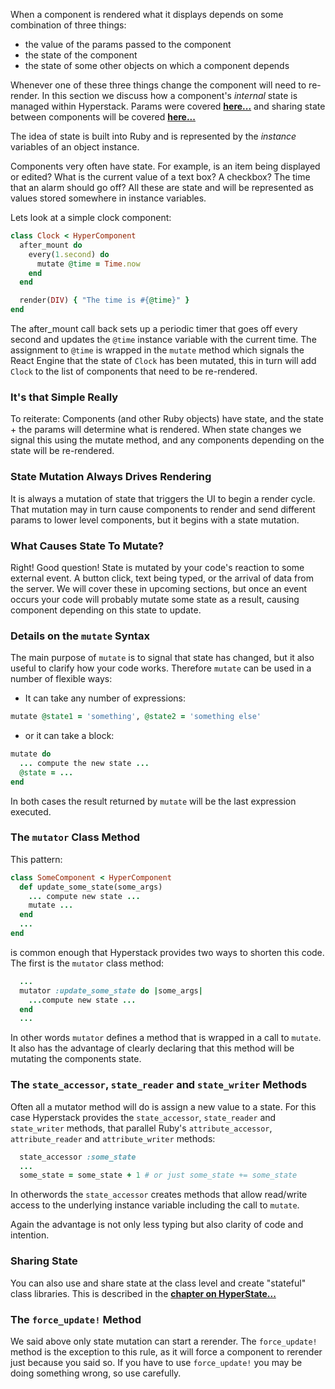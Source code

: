 When a component is rendered what it displays depends on some combination of three things:

+ the value of the params passed to the component
+ the state of the component
+ the state of some other objects on which a component depends

Whenever one of these three things change the component will need to re-render.  In this section we
discuss how a component's *internal* state is managed within Hyperstack.  Params were covered **[here...](params.md)** and sharing state
between components will be covered **[here...](../hyper-state/README.md)**

The idea of state is built into Ruby and is represented by the *instance* variables of an object instance.

Components very often have state. For example, is an item being displayed or edited?  What is the current
value of a text box? A checkbox? The time that an alarm should go off?  All these are state and will be
represented as values stored somewhere in instance variables.

Lets look at a simple clock component:

```RUBY
class Clock < HyperComponent
  after_mount do
    every(1.second) do
      mutate @time = Time.now
    end
  end

  render(DIV) { "The time is #{@time}" }
end
```

The after_mount call back sets up a periodic timer that goes off every second and updates the
`@time` instance variable with the current time.  The assignment to `@time` is wrapped in the `mutate` method
which signals the React Engine that the state of `Clock` has been mutated, this in turn will add `Clock` to
the list of components that need to be re-rendered.

### It's that Simple Really

To reiterate: Components (and other Ruby objects) have state, and the state + the params will determine what
is rendered.  When state changes we signal this using the mutate method, and any components depending on the state
will be re-rendered.

### State Mutation Always Drives Rendering

It is always a mutation of state that triggers the UI to begin a render cycle.  That mutation may in turn cause components
to render and send different params to lower level components, but it begins with a state mutation.

### What Causes State To Mutate?

Right!  Good question!  State is mutated by your code's reaction to some external event.  A button click, text being typed,
or the arrival of data from the server.  We will cover these in upcoming sections, but once an event occurs your
code will probably mutate some state as a result, causing component depending on this state to update.

### Details on the `mutate` Syntax

The main purpose of `mutate` is to signal that state has changed, but it also useful to clarify how your code works.
Therefore `mutate` can be used in a number of flexible ways:

+ It can take any number of expressions:  
```RUBY
mutate @state1 = 'something', @state2 = 'something else'
```
+ or it can take a block:  
```Ruby
mutate do
  ... compute the new state ...
  @state = ...
end
```

In both cases the result returned by `mutate` will be the last expression executed.

### The `mutator` Class Method

This pattern:

```RUBY
class SomeComponent < HyperComponent
  def update_some_state(some_args)
    ... compute new state ...
    mutate ...
  end
  ...
end
```
is common enough that Hyperstack provides two ways to shorten this code.  The first is the
`mutator` class method:
```Ruby
  ...
  mutator :update_some_state do |some_args|
    ...compute new state ...
  end
  ...
```
In other words `mutator` defines a method that is wrapped in a call to `mutate`.  It also has
the advantage of clearly declaring that this method will be mutating the components state.

### The `state_accessor`, `state_reader` and `state_writer` Methods

Often all a mutator method will do is assign a new value to a state.  For this case Hyperstack provides
the `state_accessor`, `state_reader` and `state_writer` methods, that parallel Ruby's `attribute_accessor`,
`attribute_reader` and `attribute_writer` methods:

```Ruby
  state_accessor :some_state
  ...
  some_state = some_state + 1 # or just some_state += some_state
```
In otherwords the `state_accessor` creates methods that allow read/write access to the underlying instance variable
including the call to `mutate`.

Again the advantage is not only less typing but also clarity of code and intention.

### Sharing State

You can also use and share state at the class level and create "stateful" class libraries.  This is described in the **[chapter on HyperState...](../hyper-state/README.md)**

### The `force_update!` Method

We said above only state mutation can start a rerender.  The `force_update!` method is the exception to this rule, as it will
force a component to rerender just because you said so.  If you have to use `force_update!` you may be doing something
wrong, so use carefully.
